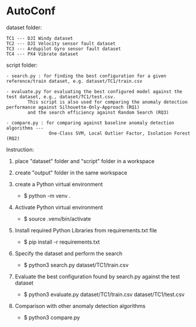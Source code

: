 # AutoConf

dataset folder:

    TC1 --- DJI Windy dataset
    TC2 --- DJI Velocity sensor fault dataset
    TC3 --- Ardupilot Gyro sensor fault dataset
    TC4 --- PX4 Vibrate dataset
    

script folder:

    - search.py : for finding the best configuration for a given reference/train dataset, e.g. dataset/TC1/train.csv

    - evaluate.py for evaluating the best configured model against the test dataset, e.g., dataset/TC1/test.csv. 
            This script is also used for comparing the anomaly detection performance against Silhouette-Only-Approach (RQ1) 
            and the search efficiency against Random Search (RQ3)

    - compare.py : for comparing against baseline anomaly detection algorithms --- 
                    One-Class SVM, Local Outlier Factor, Isolation Forest (RQ2)

Instruction:
1. place "dataset" folder and "script" folder in a workspace

2. create "output" folder in the same workspace

3. create a Python virtual environment
    - $ python -m venv .

4. Activate Python virtual environment
    - $ source .venv/bin/activate

5. Install required Python Libraries from requirements.txt file
    - $ pip install -r requirements.txt

6. Specify the dataset and perform the search 
    - $ python3 search.py dataset/TC1/train.csv

7. Evaluate the best configuration found by search.py against the test dataset 
    - $ python3 evaluate.py dataset/TC1/train.csv dataset/TC1/test.csv

8. Comparison with other anomaly detection algorithms
    - $ python3 compare.py
